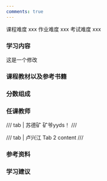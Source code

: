 ```yaml
---
comments: true
---
```


<div class="labors">
<span class="labor CourseDifficulty">课程难度 xxx</span>
<span class="labor HwDifficulty">作业难度 xxx</span>
<span class="labor ExamDifficulty">考试难度 xxx</span>
</div>

### 学习内容

这是一个修改



### 课程教材以及参考书籍





### 分数组成






### 任课教师


/// tab | 苏德矿
矿爷yyds！
///

/// tab | 卢兴江
Tab 2 content
///



### 参考资料



### 学习建议


